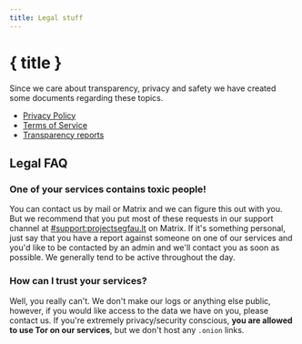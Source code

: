 ```yaml
---
title: Legal stuff
---
```


# { title }

Since we care about transparency, privacy and safety we have created some documents regarding these topics.

-   [Privacy Policy](/legal/privacy-policy)
-   [Terms of Service](/legal/tos)
-   [Transparency reports](https://git.projectsegfau.lt/ProjectSegfault/transparency/)

## Legal FAQ

### One of your services contains toxic people!

You can contact us by mail or Matrix and we can figure this out with you. But we recommend that you put most of these requests in our support channel at [#support:projectsegfau.lt](https://matrix.to/#/#support:projectsegfau.lt) on Matrix. If it's something personal, just say that you have a report against someone on one of our services and you'd like to be contacted by an admin and we'll contact you as soon as possible. We generally tend to be active throughout the day.

### How can I trust your services?

Well, you really can't. We don't make our logs or anything else public, however, if you would like access to the data we have on you, please contact us. If you're extremely privacy/security conscious, **you are allowed to use Tor on our services**, but we don't host any `.onion` links.
